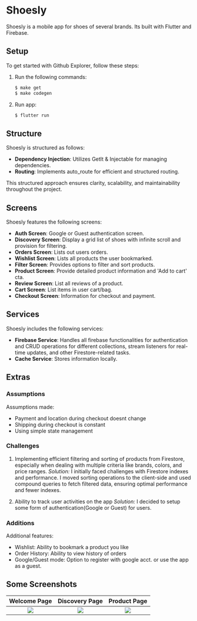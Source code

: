 
# Shoesly

Shoesly is a mobile app for shoes of several brands. Its built with Flutter and Firebase.

## Setup

To get started with Github Explorer, follow these steps:

1. Run the following commands:
   ```bash
   $ make get
   $ make codegen
    ```
2. Run app:
   ```bash
   $ flutter run
    ```

## Structure

Shoesly is structured as follows:

- **Dependency Injection**: Utilizes GetIt & Injectable for managing dependencies.
- **Routing**: Implements auto_route for efficient and structured routing.

This structured approach ensures clarity, scalability, and maintainability throughout the project.

## Screens

Shoesly features the following screens:

- **Auth Screen**: Google or Guest authentication screen.
- **Discovery Screen**: Display a grid list of shoes with infinite scroll and provision for filtering.
- **Orders Screen**: Lists out users orders.
- **Wishlist Screen**: Lists all products the user bookmarked.
- **Filter Screen**: Provides options to filter and sort products.
- **Product Screen**: Provide detailed product information and 'Add to cart' cta.
- **Review Screen**: List all reviews of a product.
- **Cart Screen**: List items in user cart/bag.
- **Checkout Screen**: Information for checkout and payment.

## Services

Shoesly includes the following services:

- **Firebase Service**: Handles all firebase functionalities for authentication and CRUD operations for different collections, stream listeners for real-time updates, and other Firestore-related tasks.
- **Cache Service**: Stores information locally.

## Extras

### Assumptions
Assumptions made:
- Payment and location during checkout doesnt change
- Shipping during checkout is constant
- Using simple state management

### Challenges
1. Implementing efficient filtering and sorting of products from Firestore, especially when dealing with multiple criteria like brands, colors, and price ranges.
*Solution:* I initially faced challenges with Firestore indexes and performance. I moved sorting operations to the client-side and used compound queries to fetch filtered data, ensuring optimal performance and fewer indexes.

2. Ability to track user activities on the app
*Solution:* I decided to setup some form of authentication(Google or Guest) for users.
  
### Additions
Additional features:
- Wishlist: Ability to bookmark a product you like
- Order History: Ability to view history of orders
- Google/Guest mode: Option to register with google acct. or use the app as a guest.


## Some Screenshots

Welcome Page               |  Discovery Page               | Product Page               
:-------------------------:|:-------------------------:|:-------------------------:
![](https://github.com/JustineUgo/shoeapp/blob/master/assets/images/screenshots/Screenshot_20240615-145943.jpg)|![](https://github.com/JustineUgo/shoeapp/blob/master/assets/images/screenshots/Screenshot_20240615-175241.jpg)|![](https://github.com/JustineUgo/shoeapp/blob/master/assets/images/screenshots/Screenshot_20240615-150052.jpg)|


